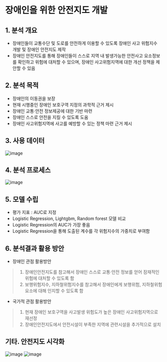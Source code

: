 # 장애인을 위한 안전지도 개발

## 1. 분석 개요
* 장애인들이 교통수단 및 도로를 안전하게 이용할 수 있도록 장애인 사고 위험지수 개발 및 장애인 안전지도 제작
* 장애인 안전지도를 통해 장애인들이 스스로 지역 내 발생가능한 안전사고 요소정보를 확인하고 위험에 대처할 수 있으며, 장애인 사고위험지역에 대한 개선 정책을 제안할 수 있음

## 2. 분석 목적
* 장애인의 이동권을 보장
* 현재 시행중인 장애인 보호구역 지정의 과학적 근거 제시
* 장애인 교통·안전 정보제공에 대한 기반 마련
* 장애인 스스로 안전을 지킬 수 있도록 도움
* 장애인 사고위험지역에 사고를 예방할 수 있는 정책 마련 근거 제시

## 3. 사용 데이터
![image](https://user-images.githubusercontent.com/46258393/109458778-d9101d00-7aa0-11eb-8e75-ece040c269ee.png)

## 4. 분석 프로세스
![image](https://user-images.githubusercontent.com/46258393/109458922-1aa0c800-7aa1-11eb-885a-defcee59276b.png)

## 5. 모델 수립
* 평가 지표 : AUC로 지정
* Logistic Regression, Lightgbm, Random forest 모델 비교
* Logistic Regression의 AUC가 가장 좋음
* Logistic Regression을 통해 도출된 계수를 각 위험지수의 가중치로 부여함

## 6. 분석결과 활용 방안
* 장애인 관점 활용방안
>1. 장애인안전지도를 참고해서 장애인 스스로 교통·안전 정보를 얻어 잠재적인 위험에 대처할 수 있도록 함
>2. 보행위험지수, 지하철위험지수를 참고해서 장애인에게 보행위험, 지하철위험 요소에 대해 인지할 수 있도록 함
	
* 국가적 관점 활용방안
>1. 현재 장애인 보호구역을 사고발생 위험도가 높은 장애인 사고위험지역으로 재선정
>2. 장애인안전지도에서 안전시설이 부족한 지역에 관련시설을 추가적으로 설치


## 기타. 안전지도 시각화
![image](https://user-images.githubusercontent.com/46258393/109459346-f4c7f300-7aa1-11eb-8b95-7ea0d241bafb.png)
![image](https://user-images.githubusercontent.com/46258393/109459377-00b3b500-7aa2-11eb-925b-7b13146b7507.png)

